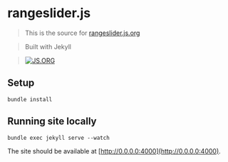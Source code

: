 # rangeslider.js

> This is the source for [rangeslider.js.org](http://rangeslider.js.org)

> Built with Jekyll

> [![JS.ORG](https://img.shields.io/badge/js.org-rangeslider-ffb400.svg?style=flat-square)](http://js.org)

## Setup
    bundle install

## Running site locally
    bundle exec jekyll serve --watch

The site should be available at [http://0.0.0.0:4000](http://0.0.0.0:4000).

